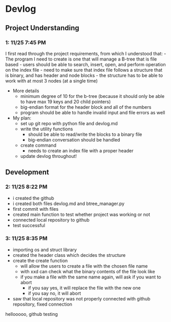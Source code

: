 # Devlog


## Project Understanding
### 1: 11/25 7:45 PM

I first read through the project requirements, from which I understood that:
    - The program I need to create is one that will manage a B-tree that is file based
    - users should be able to search, insert, open, and perform operation on the index file
    - need to make sure that index file follows a structure that is binary, and has header and node blocks
    - the structure has to be able to work with at most 3 nodes (at a single time)
- More details
    - minimum degree of 10 for the b-tree (because it should only be able to have max 19 keys and 20 child pointers)
    - big-endian format for the header block and all of the numbers
    - program should be able to handle invalid input and file errors as well
- My plan:
    - set up git repo with python file and devlog.md
    - write the utility functions
        - should be able to read/write the blocks to a binary file
        - big-endian conversation should be handled
    - create command
        - needs to create an index file with a proper header
    - update devlog throughout!

## Development
### 2: 11/25 8:22 PM

- i created the github
- i created both files devlog.md and btree_manager.py
- first commit with files
- created main function to test whether project was working or not
- connected local repository to github
- test successful

### 3: 11/25 8:35 PM

- importing os and struct library
- created the header class which decides the structure
- create the create function
    - will allow the users to create a file with the chosen file name
    - with xxd can check what the binary contents of the file look like
    - if you make a file with the same name again, will ask if you want to abort
        - if you say yes, it will replace the file with the new one
        - if you say no, it will abort
- saw that local repository was not properly connected with github repository, fixed connection


hellooooo, github testing